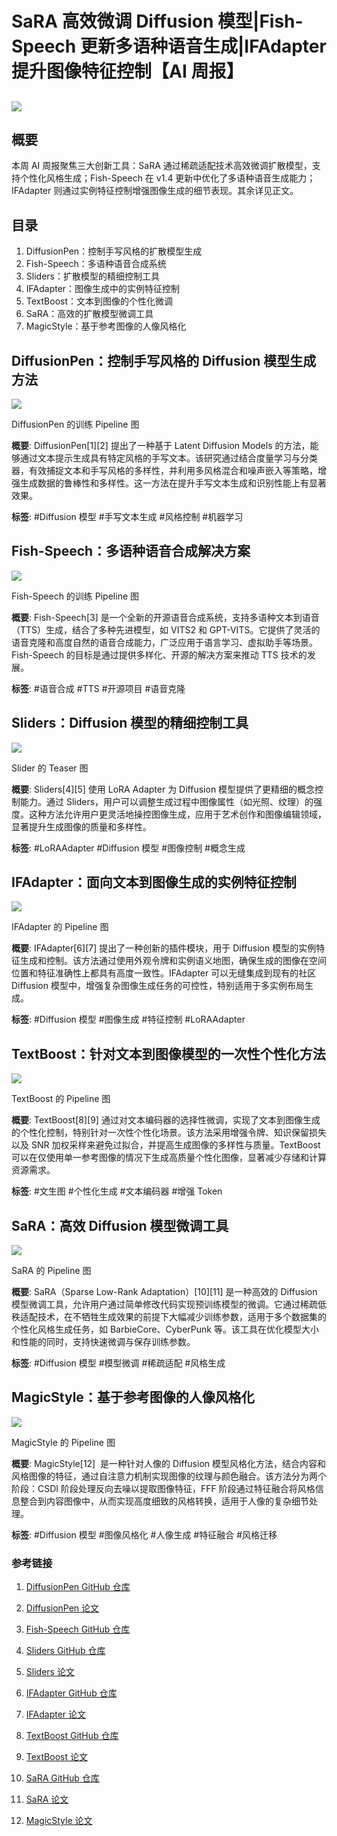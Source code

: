 # **SaRA 高效微调 Diffusion 模型|Fish-Speech 更新多语种语音生成|IFAdapter 提升图像特征控制【AI 周报】**

##

![](https://mmbiz.qpic.cn/sz_mmbiz_jpg/NM6DecUSXYsGhqP9NJy88No01ZhhQgNN0Kyx6ZYST4ZKicnDJXLVEnvKfDRicYzhc1hJ7UW0tibP5X0VZG02voBvQ/640?wx_fmt=jpeg&tp=webp&wxfrom=5&wx_lazy=1&wx_co=1)

## **概要**

本周 AI 周报聚焦三大创新工具：SaRA 通过稀疏适配技术高效微调扩散模型，支持个性化风格生成；Fish-Speech 在 v1.4 更新中优化了多语种语音生成能力；IFAdapter 则通过实例特征控制增强图像生成的细节表现。其余详见正文。

## **目录**

1. DiffusionPen：控制手写风格的扩散模型生成
2. Fish-Speech：多语种语音合成系统
3. Sliders：扩散模型的精细控制工具
4. IFAdapter：图像生成中的实例特征控制
5. TextBoost：文本到图像的个性化微调
6. SaRA：高效的扩散模型微调工具
7. MagicStyle：基于参考图像的人像风格化

## **DiffusionPen：控制手写风格的 Diffusion 模型生成方法**

![](https://mmbiz.qpic.cn/sz_mmbiz_png/NM6DecUSXYsGhqP9NJy88No01ZhhQgNNezZCAVRCNmS4AEReiaKw9fmU3Srzj90GO4SXd2uFbJwzQa7oDOb0dMw/640?wx_fmt=png&from=appmsg&tp=webp&wxfrom=5&wx_lazy=1&wx_co=1)

DiffusionPen 的训练 Pipeline 图

**概要**: DiffusionPen[1][2] 提出了一种基于 Latent Diffusion Models 的方法，能够通过文本提示生成具有特定风格的手写文本。该研究通过结合度量学习与分类器，有效捕捉文本和手写风格的多样性，并利用多风格混合和噪声嵌入等策略，增强生成数据的鲁棒性和多样性。这一方法在提升手写文本生成和识别性能上有显著效果。

**标签**: #Diffusion 模型 #手写文本生成 #风格控制 #机器学习

## **Fish-Speech：多语种语音合成解决方案**

![](https://mmbiz.qpic.cn/sz_mmbiz_png/NM6DecUSXYsGhqP9NJy88No01ZhhQgNNC4VIRWqrlUScM3zWH6onH3Ol3S2qN0Lwwc5uY264GbpQvKMCxF9VVg/640?wx_fmt=png&from=appmsg&tp=webp&wxfrom=5&wx_lazy=1&wx_co=1)

Fish-Speech 的训练 Pipeline 图

**概要**: Fish-Speech[3] 是一个全新的开源语音合成系统，支持多语种文本到语音（TTS）生成，结合了多种先进模型，如 VITS2 和 GPT-VITS。它提供了灵活的语音克隆和高度自然的语音合成能力，广泛应用于语言学习、虚拟助手等场景。Fish-Speech 的目标是通过提供多样化、开源的解决方案来推动 TTS 技术的发展。

**标签**: #语音合成 #TTS #开源项目 #语音克隆

## **Sliders：Diffusion 模型的精细控制工具**

![](https://mmbiz.qpic.cn/sz_mmbiz_png/NM6DecUSXYsGhqP9NJy88No01ZhhQgNNImuNnf2s4XiacibjuakvQDibwraywIhYO5SaicEAHHtsmhM76DoloUMDCg/640?wx_fmt=png&from=appmsg&tp=webp&wxfrom=5&wx_lazy=1&wx_co=1)

Slider 的 Teaser 图

**概要**: Sliders[4][5] 使用 LoRA Adapter 为 Diffusion 模型提供了更精细的概念控制能力。通过 Sliders，用户可以调整生成过程中图像属性（如光照、纹理）的强度。这种方法允许用户更灵活地操控图像生成，应用于艺术创作和图像编辑领域，显著提升生成图像的质量和多样性。

**标签**: #LoRAAdapter #Diffusion 模型 #图像控制 #概念生成

## **IFAdapter：面向文本到图像生成的实例特征控制**

![](https://mmbiz.qpic.cn/sz_mmbiz_jpg/NM6DecUSXYsGhqP9NJy88No01ZhhQgNNmTTl9B3yYGDFupjtwDEDicyD8ic8gXGibfaMrY5fKkUeVyESkMytSjgtw/640?wx_fmt=jpeg&from=appmsg&tp=webp&wxfrom=5&wx_lazy=1&wx_co=1)

IFAdapter 的 Pipeline 图

**概要**: IFAdapter[6][7] 提出了一种创新的插件模块，用于 Diffusion 模型的实例特征生成和控制。该方法通过使用外观令牌和实例语义地图，确保生成的图像在空间位置和特征准确性上都具有高度一致性。IFAdapter 可以无缝集成到现有的社区 Diffusion 模型中，增强复杂图像生成任务的可控性，特别适用于多实例布局生成。

**标签**: #Diffusion 模型 #图像生成 #特征控制 #LoRAAdapter

## **TextBoost：针对文本到图像模型的一次性个性化方法**

![](https://mmbiz.qpic.cn/sz_mmbiz_png/NM6DecUSXYsGhqP9NJy88No01ZhhQgNN7CbcEQbWZvsuEG2vCPdH3EwA1ZbqevIcIKqoSFSHVEI6YoJa1jvV5A/640?wx_fmt=png&from=appmsg&tp=webp&wxfrom=5&wx_lazy=1&wx_co=1)

TextBoost 的 Pipeline 图

**概要**: TextBoost[8][9] 通过对文本编码器的选择性微调，实现了文本到图像生成的个性化控制，特别针对一次性个性化场景。该方法采用增强令牌、知识保留损失以及 SNR 加权采样来避免过拟合，并提高生成图像的多样性与质量。TextBoost 可以在仅使用单一参考图像的情况下生成高质量个性化图像，显著减少存储和计算资源需求。

**标签**: #文生图 #个性化生成 #文本编码器 #增强 Token

## **SaRA：高效 Diffusion 模型微调工具**

![](https://mmbiz.qpic.cn/sz_mmbiz_png/NM6DecUSXYsGhqP9NJy88No01ZhhQgNNpQ0fJNfAwKmEXzf4plf7TcIkPcS38ZSvc6XT1QcITB6O4ibNBcr0nBg/640?wx_fmt=png&from=appmsg&tp=webp&wxfrom=5&wx_lazy=1&wx_co=1)

SaRA 的 Pipeline 图

**概要**: SaRA（Sparse Low-Rank Adaptation）[10][11] 是一种高效的 Diffusion 模型微调工具，允许用户通过简单修改代码实现预训练模型的微调。它通过稀疏低秩适配技术，在不牺牲生成效果的前提下大幅减少训练参数，适用于多个数据集的个性化风格生成任务，如 BarbieCore、CyberPunk 等。该工具在优化模型大小和性能的同时，支持快速微调与保存训练参数。

**标签**: #Diffusion 模型 #模型微调 #稀疏适配 #风格生成

## **MagicStyle：基于参考图像的人像风格化**

![](https://mmbiz.qpic.cn/sz_mmbiz_png/NM6DecUSXYsGhqP9NJy88No01ZhhQgNNj7gGBGmwz2Lr0I7mZnWqAFQzssWoHqE8hzjrnqRALyREa7PCDRNLmQ/640?wx_fmt=png&from=appmsg&tp=webp&wxfrom=5&wx_lazy=1&wx_co=1)

MagicStyle 的 Pipeline 图

**概要**: MagicStyle[12]  是一种针对人像的 Diffusion 模型风格化方法，结合内容和风格图像的特征，通过自注意力机制实现图像的纹理与颜色融合。该方法分为两个阶段：CSDI 阶段处理反向去噪以提取图像特征，FFF 阶段通过特征融合将风格信息整合到内容图像中，从而实现高度细致的风格转换，适用于人像的复杂细节处理。

**标签**: #Diffusion 模型 #图像风格化 #人像生成 #特征融合 #风格迁移

### **参考链接**

1. [DiffusionPen GitHub 仓库](https://github.com/koninik/DiffusionPen)

2. [DiffusionPen 论文](https://arxiv.org/pdf/2409.06065)

3. [Fish-Speech GitHub 仓库](https://github.com/fishaudio/fish-speech)

4. [Sliders GitHub 仓库](https://github.com/rohitgandikota/sliders)

5. [Sliders 论文](https://arxiv.org/pdf/2311.12092)

6. [IFAdapter GitHub 仓库](https://github.com/WUyinwei-hah/IFAdapter)

7. [IFAdapter 论文](https://arxiv.org/pdf/2409.08240)

8. [TextBoost GitHub 仓库](https://github.com/nahyeonkaty/textboost)

9. [TextBoost 论文](https://textboost.github.io/assets/draft_20240913.pdf)

10. [SaRA GitHub 仓库](https://github.com/sjtuplayer/SaRA)

11. [SaRA 论文](https://export.arxiv.org/pdf/2409.06633)

12. [MagicStyle 论文](https://arxiv.org/pdf/2409.08156)
